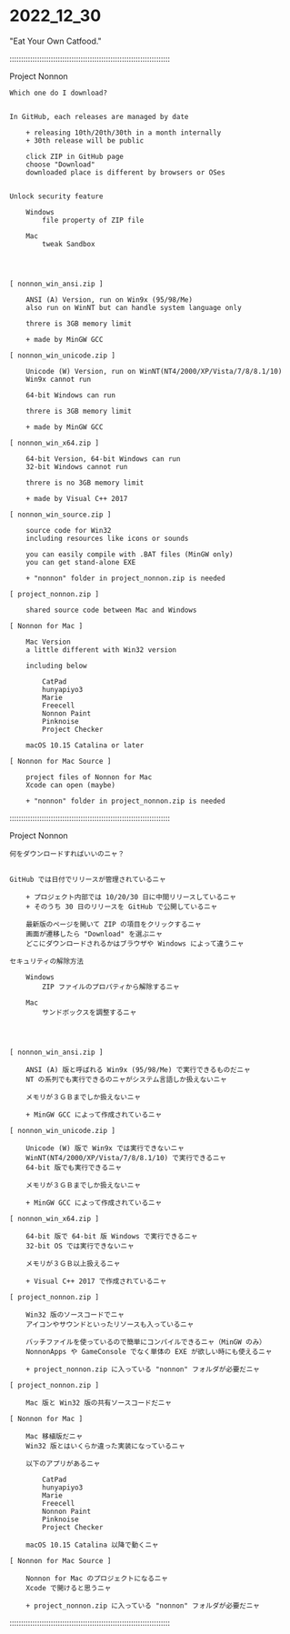 # 2022_12_30
"Eat Your Own Catfood."

::::::::::::::::::::::::::::::::::::::::::::::::::::::::::::::::::::::

Project Nonnon

	Which one do I download?


	In GitHub, each releases are managed by date

		+ releasing 10th/20th/30th in a month internally
		+ 30th release will be public

		click ZIP in GitHub page
		choose "Download"
		downloaded place is different by browsers or OSes


	Unlock security feature

		Windows
			file property of ZIP file

		Mac
			tweak Sandbox




	[ nonnon_win_ansi.zip ]

		ANSI (A) Version, run on Win9x (95/98/Me)
		also run on WinNT but can handle system language only

		threre is 3GB memory limit

		+ made by MinGW GCC

	[ nonnon_win_unicode.zip ]

		Unicode (W) Version, run on WinNT(NT4/2000/XP/Vista/7/8/8.1/10)
		Win9x cannot run

		64-bit Windows can run

		threre is 3GB memory limit

		+ made by MinGW GCC

	[ nonnon_win_x64.zip ]

		64-bit Version, 64-bit Windows can run
		32-bit Windows cannot run

		threre is no 3GB memory limit

		+ made by Visual C++ 2017

	[ nonnon_win_source.zip ]

		source code for Win32
		including resources like icons or sounds

		you can easily compile with .BAT files (MinGW only)
		you can get stand-alone EXE

		+ "nonnon" folder in project_nonnon.zip is needed

	[ project_nonnon.zip ]

		shared source code between Mac and Windows

	[ Nonnon for Mac ]

		Mac Version
		a little different with Win32 version

		including below

			CatPad
			hunyapiyo3
			Marie
			Freecell
			Nonnon Paint
			Pinknoise
			Project Checker

		macOS 10.15 Catalina or later

	[ Nonnon for Mac Source ]

		project files of Nonnon for Mac
		Xcode can open (maybe)

		+ "nonnon" folder in project_nonnon.zip is needed

::::::::::::::::::::::::::::::::::::::::::::::::::::::::::::::::::::::

Project Nonnon

	何をダウンロードすればいいのニャ？


	GitHub では日付でリリースが管理されているニャ

		+ プロジェクト内部では 10/20/30 日に中間リリースしているニャ
		+ そのうち 30 日のリリースを GitHub で公開しているニャ

		最新版のページを開いて ZIP の項目をクリックするニャ
		画面が遷移したら "Download" を選ぶニャ
		どこにダウンロードされるかはブラウザや Windows によって違うニャ

	セキュリティの解除方法

		Windows
			ZIP ファイルのプロパティから解除するニャ

		Mac
			サンドボックスを調整するニャ




	[ nonnon_win_ansi.zip ]

		ANSI (A) 版と呼ばれる Win9x (95/98/Me) で実行できるものだニャ
		NT の系列でも実行できるのニャがシステム言語しか扱えないニャ

		メモリが３ＧＢまでしか扱えないニャ

		+ MinGW GCC によって作成されているニャ

	[ nonnon_win_unicode.zip ]

		Unicode (W) 版で Win9x では実行できないニャ
		WinNT(NT4/2000/XP/Vista/7/8/8.1/10) で実行できるニャ
		64-bit 版でも実行できるニャ

		メモリが３ＧＢまでしか扱えないニャ

		+ MinGW GCC によって作成されているニャ

	[ nonnon_win_x64.zip ]

		64-bit 版で 64-bit 版 Windows で実行できるニャ
		32-bit OS では実行できないニャ

		メモリが３ＧＢ以上扱えるニャ

		+ Visual C++ 2017 で作成されているニャ

	[ project_nonnon.zip ]

		Win32 版のソースコードでニャ
		アイコンやサウンドといったリソースも入っているニャ

		バッチファイルを使っているので簡単にコンパイルできるニャ（MinGW のみ）
		NonnonApps や GameConsole でなく単体の EXE が欲しい時にも使えるニャ

		+ project_nonnon.zip に入っている "nonnon" フォルダが必要だニャ

	[ project_nonnon.zip ]

		Mac 版と Win32 版の共有ソースコードだニャ

	[ Nonnon for Mac ]

		Mac 移植版だニャ
		Win32 版とはいくらか違った実装になっているニャ

		以下のアプリがあるニャ

			CatPad
			hunyapiyo3
			Marie
			Freecell
			Nonnon Paint
			Pinknoise
			Project Checker

		macOS 10.15 Catalina 以降で動くニャ

	[ Nonnon for Mac Source ]

		Nonnon for Mac のプロジェクトになるニャ
		Xcode で開けると思うニャ

		+ project_nonnon.zip に入っている "nonnon" フォルダが必要だニャ

::::::::::::::::::::::::::::::::::::::::::::::::::::::::::::::::::::::
